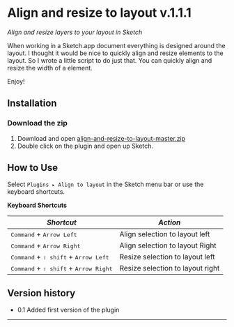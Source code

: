 # Align and resize to layout  v.1.1.1
_Align and resize layers to your layout in Sketch_

When working in a Sketch.app document everything is designed around the layout. I thought it would be nice to quickly align and resize elements to the layout. So I wrote a little script to do just that. You can quickly align and resize the width of a element.

Enjoy!

## Installation

### Download the zip
1. Download and open [align-and-resize-to-layout-master.zip](https://master.zip)
2. Double click on the plugin and open up Sketch.

## How to Use
Select `Plugins ▸ Align to layout` in the Sketch menu bar or use the keyboard shortcuts.

**Keyboard Shortcuts**

| *Shortcut*                                        | *Action*                          |
|---------------------------------------------------|-----------------------------------|
| <kbd>Command</kbd> + <kbd>Arrow Left</kbd> | Align selection to layout left
| <kbd>Command</kbd> +  <kbd>Arrow Right</kbd> | Align selection to layout Right
| <kbd>Command</kbd> + <kbd>⇧ shift</kbd> + <kbd>Arrow Left</kbd> | Resize selection to layout left
| <kbd>Command</kbd> + <kbd>⇧ shift</kbd> + <kbd>Arrow Right</kbd> | Resize selection to layout right


## Version history

* 0.1 Added first version of the plugin


---
